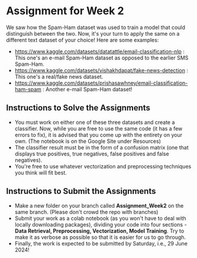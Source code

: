 # Assignment for Week 2

We saw how the Spam-Ham dataset was used to train a model that could distinguish between the two. Now, it's your turn to apply the same on a different text dataset of your choice! Here are some examples: 

- https://www.kaggle.com/datasets/datatattle/email-classification-nlp : This one's an e-mail Spam-Ham dataset as opposed to the earlier SMS Spam-Ham.
- https://www.kaggle.com/datasets/vishakhdapat/fake-news-detection : This one's a real/fake news dataset.
- https://www.kaggle.com/datasets/prishasawhney/email-classification-ham-spam : Another e-mail Spam-Ham dataset!

## Instructions to Solve the Assignments
- You must work on either one of these three datasets and create a classifier. Now, while you are free to use the same code (it has a few errors to fix), it is advised that you come up with the entirety on your own. (The notebook is on the Google Site under Resources)
- The classifier result must be in the form of a confusion matrix (one that displays true positives, true negatives, false positives and false negatives).
- You're free to use whatever vectorization and preprocessing techniques you think will fit best.

## Instructions to Submit the Assignments
- Make a new folder on your branch called **Assignment_Week2** on the same branch. (Please don't crowd the repo with branches)
- Submit your work as a colab notebook (as you won't have to deal with locally downloading packages), dividing your code into four sections - **Data Retrieval, Preprocessing, Vectorization, Model Training**. Try to make it as verbose as possible so that it is easier for us to go through.
- Finally, the work is expected to be submitted by Saturday, i.e., 29 June 2024!

